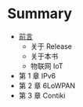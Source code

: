 # Summary

* [前言](0.qian_yan.md)
   * 关于 Release
   * 关于本书
   * 物联网 IoT
* 第 1 章 IPv6
* 第 2 章 6LoWPAN
* 第 3 章 Contiki

